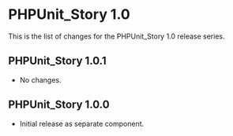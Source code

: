 PHPUnit_Story 1.0
=================

This is the list of changes for the PHPUnit_Story 1.0 release series.

PHPUnit_Story 1.0.1
-------------------

* No changes.

PHPUnit_Story 1.0.0
-------------------

* Initial release as separate component.
